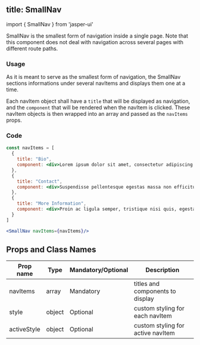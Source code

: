 title: SmallNav
---

import { SmallNav } from 'jasper-ui'

SmallNav is the smallest form of navigation inside a single page. Note that this component does not deal with navigation across several pages with different route paths. 

### Usage

As it is meant to serve as the smallest form of navigation, the SmallNav sections informations under several navItems and displays them one at a time. 

Each navItem object shall have a `title` that will be displayed as navigation, and the `component` that will be rendered when the navItem is clicked. These navItem objects is then wrapped into an array and passed as the `navItems` props. 

### Code
```jsx
const navItems = [
  {
    title: "Bio",
    component: <div>Lorem ipsum dolor sit amet, consectetur adipiscing elit. Suspendisse felis tortor, egestas sit amet lorem eget, blandit egestas elit. Sed ac lacus ut felis rhoncus.</div>
  },
  {
    title: "Contact",
    component: <div>Suspendisse pellentesque egestas massa non efficitur. Orci varius natoque penatibus et magnis dis parturient montes, nascetur ridiculus mus. Cras in ullamcorper urna, in auctor nulla.</div>
  },
  {
    title: "More Information",
    component: <div>Proin ac ligula semper, tristique nisi quis, egestas tortor. Vestibulum diam augue, lacinia non vehicula eu, efficitur non risus. Maecenas non turpis id mauris pellentesque.</div>
  }
]

<SmallNav navItems={navItems}/>
```

## Props and Class Names

| Prop name   | Type   | Mandatory/Optional | Description                       |
| ----------- | ------ | ------------------ | --------------------------------- |
| navItems    | array  | Mandatory          | titles and components to display  |
| style       | object | Optional           | custom styling for each navItem   |
| activeStyle | object | Optional           | custom styling for active navItem |